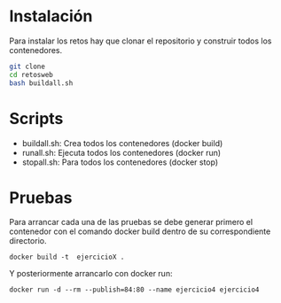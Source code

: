 # Instalación

Para instalar los retos hay que clonar el repositorio y construir todos los contenedores.

```bash
git clone
cd retosweb
bash buildall.sh
```

# Scripts

- buildall.sh: Crea todos los contenedores (docker build)
- runall.sh: Ejecuta todos los contenedores (docker run)
- stopall.sh: Para todos los contenedores (docker stop)

# Pruebas

Para arrancar cada una de las pruebas se debe generar primero el contenedor con el comando docker build dentro de su correspondiente directorio.

`docker build -t  ejercicioX .`

Y posteriormente arrancarlo con docker run:

`docker run -d --rm --publish=84:80 --name ejercicio4 ejercicio4`




